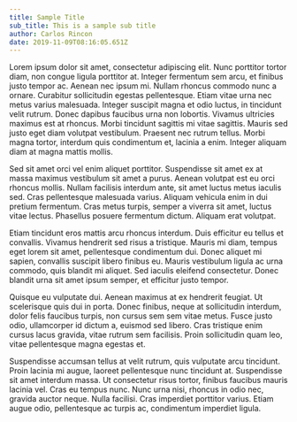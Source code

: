 ```yaml
---
title: Sample Title
sub_title: This is a sample sub title
author: Carlos Rincon
date: 2019-11-09T08:16:05.651Z
---
```

Lorem ipsum dolor sit amet, consectetur adipiscing elit. Nunc porttitor tortor diam, non congue ligula porttitor at. Integer fermentum sem arcu, et finibus justo tempor ac. Aenean nec ipsum mi. Nullam rhoncus commodo nunc a ornare. Curabitur sollicitudin egestas pellentesque. Etiam vitae urna nec metus varius malesuada. Integer suscipit magna et odio luctus, in tincidunt velit rutrum. Donec dapibus faucibus urna non lobortis. Vivamus ultricies maximus est at rhoncus. Morbi tincidunt sagittis mi vitae sagittis. Mauris sed justo eget diam volutpat vestibulum. Praesent nec rutrum tellus. Morbi magna tortor, interdum quis condimentum et, lacinia a enim. Integer aliquam diam at magna mattis mollis.

Sed sit amet orci vel enim aliquet porttitor. Suspendisse sit amet ex at massa maximus vestibulum sit amet a purus. Aenean volutpat est eu orci rhoncus mollis. Nullam facilisis interdum ante, sit amet luctus metus iaculis sed. Cras pellentesque malesuada varius. Aliquam vehicula enim in dui pretium fermentum. Cras metus turpis, semper a viverra sit amet, luctus vitae lectus. Phasellus posuere fermentum dictum. Aliquam erat volutpat.

Etiam tincidunt eros mattis arcu rhoncus interdum. Duis efficitur eu tellus et convallis. Vivamus hendrerit sed risus a tristique. Mauris mi diam, tempus eget lorem sit amet, pellentesque condimentum dui. Donec aliquet mi sapien, convallis suscipit libero finibus eu. Mauris vestibulum ligula ac urna commodo, quis blandit mi aliquet. Sed iaculis eleifend consectetur. Donec blandit urna sit amet ipsum semper, et efficitur justo tempor.

Quisque eu vulputate dui. Aenean maximus at ex hendrerit feugiat. Ut scelerisque quis dui in porta. Donec finibus, neque at sollicitudin interdum, dolor felis faucibus turpis, non cursus sem sem vitae metus. Fusce justo odio, ullamcorper id dictum a, euismod sed libero. Cras tristique enim cursus lacus gravida, vitae rutrum sem facilisis. Proin sollicitudin quam leo, vitae pellentesque magna egestas et.

Suspendisse accumsan tellus at velit rutrum, quis vulputate arcu tincidunt. Proin lacinia mi augue, laoreet pellentesque nunc tincidunt at. Suspendisse sit amet interdum massa. Ut consectetur risus tortor, finibus faucibus mauris lacinia vel. Cras eu tempus nunc. Nunc urna nisi, rhoncus in odio nec, gravida auctor neque. Nulla facilisi. Cras imperdiet porttitor varius. Etiam augue odio, pellentesque ac turpis ac, condimentum imperdiet ligula.

